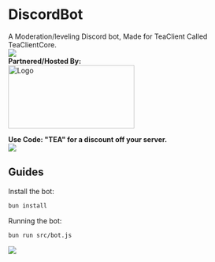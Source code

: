 # DiscordBot
A Moderation/leveling Discord bot, Made for TeaClient Called TeaClientCore.
<br>
<img src="https://raw.githubusercontent.com/TeaclientMinecraft/.github/main/profile/dividers.png">
<br>
**Partnered/Hosted By:**
<br>
<img src="https://cdn.discordapp.com/attachments/1165695288439214120/1165701318149689394/GNblue.png?ex=6547cef3&is=653559f3&hm=83e5b370c3adb7fb180450c696634bc8c45c760c01a1a856b6c3adac5c0852cb&" alt="Logo" width="256" height="128">

**Use Code: "TEA" for a discount off your server.**
<br>
<img src="https://raw.githubusercontent.com/TeaclientMinecraft/.github/main/profile/dividers.png">
## Guides

Install the bot:

```bash
bun install
```


Running the bot:

```bash
bun run src/bot.js
```

<img src="https://raw.githubusercontent.com/TeaclientMinecraft/.github/main/profile/dividers.png">

